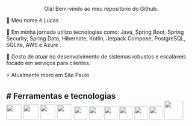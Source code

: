 <p align="center"> Olá! Bem-vindo ao meu repositório do Github.
          
<p>👋 Meu nome é Lucas

<p>🔭 Em minha jornada utilizo tecnologias como: Java, Spring Boot, Spring Security, Spring Data, Hibernate, Kotlin, Jetpack Compose, PostgreSQL, SQLite, AWS e Azure .     
          
<p>🤔 Gosto de atuar no desenvolvimento de sistemas robustos e escaláveis focado em serviços para clientes.

<p>⚡ Atualmente moro em São Paulo
          
<h2># Ferramentas e tecnologias
<div style="display"flex;">                
<img style="width: 40px; height: 40px;" src="https://cdn.jsdelivr.net/gh/devicons/devicon/icons/bash/bash-original.svg" />       
<img style="width: 40px; height: 40px;" src="https://cdn.jsdelivr.net/gh/devicons/devicon/icons/java/java-original.svg" />
<img style="width: 40px; height: 40px;" src="https://cdn.jsdelivr.net/gh/devicons/devicon@latest/icons/kotlin/kotlin-original.svg" />
<img style="width: 40px; height: 40px;" src="https://cdn.jsdelivr.net/gh/devicons/devicon@latest/icons/spring/spring-original-wordmark.svg" />
<img style="width: 35px; height: 35px;" src="https://cdn.jsdelivr.net/gh/devicons/devicon@latest/icons/hibernate/hibernate-plain-wordmark.svg" />
<img style="width: 35px; height: 35px;" src="https://cdn.jsdelivr.net/gh/devicons/devicon@latest/icons/gradle/gradle-original.svg" />
<img style="width: 35px; height: 35px;" src="https://cdn.jsdelivr.net/gh/devicons/devicon@latest/icons/maven/maven-original.svg" />          
<img style="width: 35px; height: 35px;" src="https://cdn.jsdelivr.net/gh/devicons/devicon/icons/postgresql/postgresql-original.svg" />
<img style="width: 35px; height: 35px;" src="https://cdn.jsdelivr.net/gh/devicons/devicon@latest/icons/sqlite/sqlite-original.svg" /> 
<img style="width: 35px; height: 35px;" src="https://cdn.jsdelivr.net/gh/devicons/devicon@latest/icons/amazonwebservices/amazonwebservices-plain-wordmark.svg" />
<img style="width: 50px; height: 50px;" src="https://cdn.jsdelivr.net/gh/devicons/devicon@latest/icons/azure/azure-original-wordmark.svg" />
<div/>          

    
